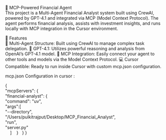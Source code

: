 💼 MCP-Powered Financial Agent<br>
This project is a Multi-Agent Financial Analyst system built using CrewAI, powered by GPT-4.1 and integrated via MCP (Model Context Protocol). The agent performs financial analysis, assists with investment insights, and runs locally with MCP integration in the Cursor environment.

🚀 Features<br>
🔗 Multi-Agent Structure: Built using CrewAI to manage complex task delegation.
🤖 GPT-4.1: Utilizes powerful reasoning and analysis from OpenAI’s GPT-4.1 model.
🧠 MCP Integration: Easily connect your agent to other tools and models via the Model Context Protocol.
💻 Cursor Compatible: Ready to run inside Cursor with custom mcp.json configuration.

mcp.json Configuration in cursor :

{<br>
  "mcpServers": {<br>
    "financial-analyst": {<br>
      "command": "uv",<br>
      "args":[<br>
        "--directory",<br>
        "/Users/pulkitrajput/Desktop/MCP_Financial_Analyst",<br>
        "run",<br>
        "server.py" <br>
&nbsp;&nbsp;&nbsp;      ]
&nbsp;&nbsp;    }
&nbsp;  }
}
